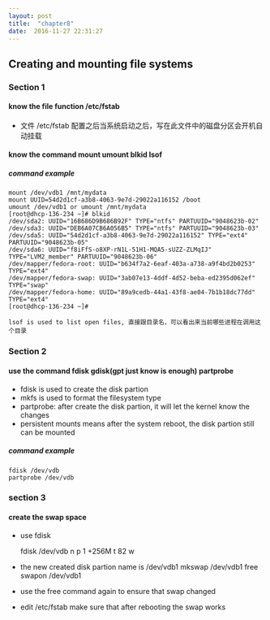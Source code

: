```yaml
---
layout: post
title:  "chapter8"
date:  2016-11-27 22:31:27
---
```


## Creating and mounting file systems

### Section 1

#### know the file function /etc/fstab

* 文件 /etc/fstab 配置之后当系统启动之后，写在此文件中的磁盘分区会开机自动挂载

#### know the command mount umount blkid lsof

##### command example

    mount /dev/vdb1 /mnt/mydata
    mount UUID=54d2d1cf-a3b8-4063-9e7d-29022a116152 /boot
    umount /dev/vdb1 or umount /mnt/mydata
    [root@dhcp-136-234 ~]# blkid 
    /dev/sda2: UUID="16B686D9B686B92F" TYPE="ntfs" PARTUUID="9048623b-02"
    /dev/sda3: UUID="DEB6A07CB6A056B5" TYPE="ntfs" PARTUUID="9048623b-03"
    /dev/sda5: UUID="54d2d1cf-a3b8-4063-9e7d-29022a116152" TYPE="ext4" PARTUUID="9048623b-05"
    /dev/sda6: UUID="f8iFfS-o8XP-rN1L-51H1-MQA5-sUZZ-ZLMqIJ" TYPE="LVM2_member" PARTUUID="9048623b-06"
    /dev/mapper/fedora-root: UUID="b634f7a2-6eaf-403a-a738-a9f4bd2b0253" TYPE="ext4"
    /dev/mapper/fedora-swap: UUID="3ab07e13-4ddf-4d52-beba-ed2395d062ef" TYPE="swap"
    /dev/mapper/fedora-home: UUID="89a9cedb-44a1-43f8-ae04-7b1b18dc77dd" TYPE="ext4"
    [root@dhcp-136-234 ~]# 
    
    lsof is used to list open files, 直接跟目录名，可以看出来当前哪些进程在调用这个目录

### Section 2

#### use the command fdisk gdisk(gpt just know is enough) partprobe

* fdisk is used to create the disk partion
* mkfs is used to format the filesystem type
* partprobe: after create the disk partion, it will let the kernel know the changes
* persistent mounts means after the system reboot, the disk partion still can be
mounted

##### command example
    fdisk /dev/vdb
    partprobe /dev/vdb

### section 3

#### create the swap space

* use fdisk 

    fdisk /dev/vdb
    n
    p
    1
    +256M
    t
    82
    w

* the new created disk partion name is /dev/vdb1
    mkswap /dev/vdb1
    free
    swapon /dev/vdb1
* use the free command again to ensure that swap changed
* edit /etc/fstab make sure that after rebooting the swap works
